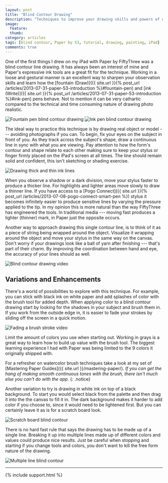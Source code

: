 ```yaml
---
layout: post
title: "Blind Contour Drawing"
description: "Techniques to improve your drawing skills and powers of observation with the iPad app Paper by 53."
image: 
  feature: 
  thumb: 
category: articles
tags: [blind contour, Paper by 53, tutorial, drawing, painting, iPad]
comments: true
---
```


One of the first things I drew on my iPad with Paper by FiftyThree was a blind contour line drawing. It has always been an interest of mine and Paper's expressive ink tools are a great fit for the technique. Working in a loose and gestural manner is an excellent way to sharpen your observation skills and learn how the [fountain (Draw)]({{ site.url }}{% post_url /articles/2013-07-31-paper-53-introduction %}#fountain-pen) and [ink (Write)]({{ site.url }}{% post_url /articles/2013-07-31-paper-53-introduction %}#ink-pen) pens behave. Not to mention it can be very cathartic compared to the technical and time consuming nature of drawing photo realistic.

![Fountain pen blind contour drawing](http://placehold.it/750x450.gif)
![Ink pen blind contour drawing](http://placehold.it/750x450.gif)

The ideal way to practice this technique is by drawing real object or model --- avoiding photographs if you can. To begin, fix your eyes on the subject in front of you. As they track across the subject's shape, draw a continuous line in sync with what you are viewing. Pay attention to how the form's contour and shape relate to each other making sure to keep your stylus or finger firmly placed on the iPad's screen at all times. The line should remain solid and confident, this isn't sketching or shading exercise.

![Drawing thick and thin ink lines](http://placehold.it/750x450.gif)

When you observe a shadow or a dark division, move your stylus faster to produce a thicker line. For highlights and lighter areas move slowly to draw a thinner line. If you have access to a [Pogo Connect]({{ site.url }}{% post_url /articles/2013-07-08-pogo-connect-smart-pen %}) stylus it becomes infinitely easier to produce sensitive lines by varying the pressure applied to the tip. In my opinion this is more natural than the way FiftyThree has engineered the tools. In traditional media --- moving fast produces a lighter (thinner) mark, in Paper just the opposite occurs.

Another way to approach drawing this single contour line, is to think of it as a piece of string being wrapped around the object. Visualize it wrapping around the object and move your stylus in the same way on the canvas. Don't worry if your drawings look like a ball of yarn after finishing --- that's part of their charm. By improving the coordination between hand and eye, the accuracy of your lines should as well.

![Blind contour drawing video](http://placehold.it/750x450.gif)

## Variations and Enhancements

There's a world of possibilities to explore with this technique. For example, you can stick with black ink on white paper and add splashes of color with the brush tool for added depth. When applying color to a blind contour drawing start by looking for the shadows in your subject and brush them in. If you work from the outside edge in, it is easier to fade your strokes by sliding off the screen in a quick motion.

![Fading a brush stroke video](http://placehold.it/750x450.gif)

Limit the amount of colors you use when starting out. Working in grays is a great way to learn how to build up value with the brush tool. The biggest learning experience I had with Paper was being limited to the 9 colors it originally shipped with.

For a refresher on watercolor brush techniques take a look at my set of [Mastering Paper Guides]({{ site.url }}/mastering-paper/). *If you can get the hang of making smooth continuous tones with the brush, there isn't much else you can't do with the app.* 
{: .notice}

Another variation to try is drawing in white ink on top of a black background. To start you would select black from the palette and then drag it into the the canvas to fill it in. The dark background makes it harder to add color if you choose to, since it would need to be lightened first. But you can certainly leave it as is for a scratch board look.

![Scratch board blind contour](http://placehold.it/750x450.gif)

There is no hard fast rule that says the drawing has to be made up of a single line. Breaking it up into multiple lines made up of different colors and values could produce nice results. Just be careful when stopping and starting if you change tools and colors, you don't want to kill the free form nature of the drawing.

![Multiple line blind contour](http://placehold.it/750x450.gif)

---

{% include support.html %}